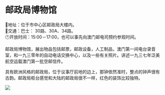 # 邮政局博物馆  
📍地址：位于市中心区邮政局大楼内。  
🚌交通：巴士： 30路、30A、34路。  
🕛开放时间：15:00－17:00，也可以事先向澳门邮电司预约参观时间。  
  
邮政局博物馆，展出物品包括邮票，邮政设备，人工制品，澳门第一间电台录音室，和一九三零年的自动电话交换中心，以及一些有关照片。讲述一九三七年泛美航空运载澳门第一批空邮信件。  
  
具有欧洲风格的邮政局，位于议事厅前地的边上，那钟依然准时，整点的钟声很有古韵。邮政局柜台感觉和大陆的邮政局很不一样，红色的装饰比较独特。  
  
![](https://raw.gitmirror.com/szqq0512/Pic/main/img/202201212112978.png)  
